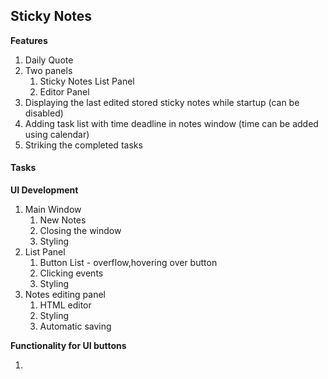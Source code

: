 ## Sticky Notes

**Features**

1. Daily Quote
2. Two panels
   1. Sticky Notes List Panel
   2. Editor Panel
4. Displaying the last edited stored sticky notes while startup (can be disabled)
5. Adding task list with time deadline in notes window (time can be added using calendar)
6. Striking the completed tasks

#### **Tasks**

**UI Development**

1. Main Window
   1. New Notes
   2. Closing the window
   3. Styling
2. List Panel
   1. Button List - overflow,hovering over button
   2. Clicking events
   3. Styling
3. Notes editing panel
   1. HTML editor
   2. Styling 
   3. Automatic saving

**Functionality for UI buttons**

1. 